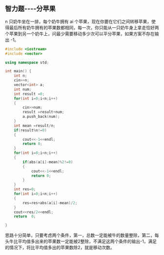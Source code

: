 ## 智力题----分苹果

n 只奶牛坐在一排，每个奶牛拥有 ai 个苹果，现在你要在它们之间转移苹果，使得最后所有奶牛拥有的苹果数都相同，每一次，你只能从一只奶牛身上拿走恰好两个苹果到另一个奶牛上，问最少需要移动多少次可以平分苹果，如果方案不存在输出 -1。

```c++
#include <iostream>
#include <vector>

using namespace std;

int main() {
    int n;
    cin>>n;
    vector<int> a;
    int num;
    int result =0;
    for(int i=0;i<n;i++)
    {
        cin>>num;
        result =result+num;
        a.push_back(num);
    }
    int mean =result/n;
    if(result%n!=0)
    {
        cout<<-1<<endl;
        return 0;
    }
    for(int i=0;i<n;i++)
    {
        if(abs(a[i]-mean)%2!=0)
        {
            cout<<-1<<endl;
            return 0;
        }
    }
    int res=0;
    for(int i=0;i<n;i++)
    {
        res=res+abs(a[i]-mean)/2;
    }
    cout<<res/2<<endl;
    return  0;

}
```

思路十分简单，只要考虑两个条件，第一，总数一定能被牛的数量整除，第二，每头牛比平均值多出来的苹果数一定能被2整除，不满足这两个条件的输出-1，满足的情况下，将比平均值多出的苹果数除2，就是移动次数。